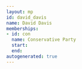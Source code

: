 ```yaml
---
layout: mp
id: david_davis
name: David Davis
memberships:
- id: con
  name: Conservative Party
  start: 
  end: 
autogenerated: true
---
```

